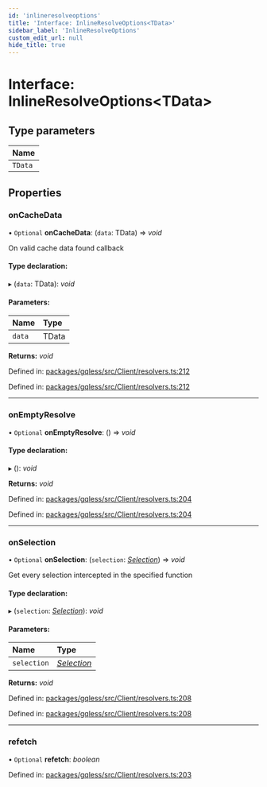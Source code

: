 ```yaml
---
id: 'inlineresolveoptions'
title: 'Interface: InlineResolveOptions<TData>'
sidebar_label: 'InlineResolveOptions'
custom_edit_url: null
hide_title: true
---
```


# Interface: InlineResolveOptions<TData\>

## Type parameters

| Name    |
| :------ |
| `TData` |

## Properties

### onCacheData

• `Optional` **onCacheData**: (`data`: TData) => _void_

On valid cache data found callback

#### Type declaration:

▸ (`data`: TData): _void_

#### Parameters:

| Name   | Type  |
| :----- | :---- |
| `data` | TData |

**Returns:** _void_

Defined in: [packages/gqless/src/Client/resolvers.ts:212](https://github.com/gqless/gqless/blob/41c894a/packages/gqless/src/Client/resolvers.ts#L212)

Defined in: [packages/gqless/src/Client/resolvers.ts:212](https://github.com/gqless/gqless/blob/41c894a/packages/gqless/src/Client/resolvers.ts#L212)

---

### onEmptyResolve

• `Optional` **onEmptyResolve**: () => _void_

#### Type declaration:

▸ (): _void_

**Returns:** _void_

Defined in: [packages/gqless/src/Client/resolvers.ts:204](https://github.com/gqless/gqless/blob/41c894a/packages/gqless/src/Client/resolvers.ts#L204)

Defined in: [packages/gqless/src/Client/resolvers.ts:204](https://github.com/gqless/gqless/blob/41c894a/packages/gqless/src/Client/resolvers.ts#L204)

---

### onSelection

• `Optional` **onSelection**: (`selection`: [_Selection_](../classes/selection.md)) => _void_

Get every selection intercepted in the specified function

#### Type declaration:

▸ (`selection`: [_Selection_](../classes/selection.md)): _void_

#### Parameters:

| Name        | Type                                   |
| :---------- | :------------------------------------- |
| `selection` | [_Selection_](../classes/selection.md) |

**Returns:** _void_

Defined in: [packages/gqless/src/Client/resolvers.ts:208](https://github.com/gqless/gqless/blob/41c894a/packages/gqless/src/Client/resolvers.ts#L208)

Defined in: [packages/gqless/src/Client/resolvers.ts:208](https://github.com/gqless/gqless/blob/41c894a/packages/gqless/src/Client/resolvers.ts#L208)

---

### refetch

• `Optional` **refetch**: _boolean_

Defined in: [packages/gqless/src/Client/resolvers.ts:203](https://github.com/gqless/gqless/blob/41c894a/packages/gqless/src/Client/resolvers.ts#L203)
